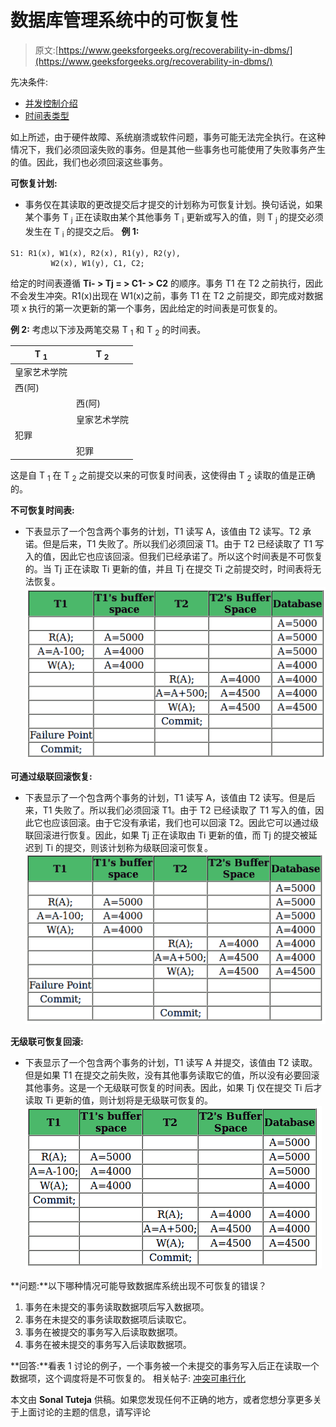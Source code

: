 # 数据库管理系统中的可恢复性

> 原文:[https://www.geeksforgeeks.org/recoverability-in-dbms/](https://www.geeksforgeeks.org/recoverability-in-dbms/)

先决条件:

*   [并发控制介绍](https://www.geeksforgeeks.org/concurrency-control-in-dbms/)
*   [时间表类型](https://www.geeksforgeeks.org/dbms-concurrency-control-types-of-schedules/)

如上所述，由于硬件故障、系统崩溃或软件问题，事务可能无法完全执行。在这种情况下，我们必须回滚失败的事务。但是其他一些事务也可能使用了失败事务产生的值。因此，我们也必须回滚这些事务。

**可恢复计划:**

*   事务仅在其读取的更改提交后才提交的计划称为可恢复计划。换句话说，如果某个事务 T <sub>j</sub> 正在读取由某个其他事务 T <sub>i</sub> 更新或写入的值，则 T <sub>j</sub> 的提交必须发生在 T <sub>i</sub> 的提交之后。
    **例 1:**

```
S1: R1(x), W1(x), R2(x), R1(y), R2(y), 
         W2(x), W1(y), C1, C2; 
```

给定的时间表遵循 **Ti- > Tj = > C1- > C2** 的顺序。事务 T1 在 T2 之前执行，因此不会发生冲突。R1(x)出现在 W1(x)之前，事务 T1 在 T2 之前提交，即完成对数据项 x 执行的第一次更新的第一个事务，因此给定的时间表是可恢复的。

**例 2:** 考虑以下涉及两笔交易 T <sub>1</sub> 和 T <sub>2</sub> 的时间表。

| T <sub>1</sub> | T <sub>2</sub> |
| --- | --- |
| 皇家艺术学院 |  |
| 西(阿) |  |
|  | 西(阿) |
|  | 皇家艺术学院 |
| 犯罪 |  |
|  | 犯罪 |

这是自 T <sub>1</sub> 在 T <sub>2</sub> 之前提交以来的可恢复时间表，这使得由 T <sub>2</sub> 读取的值是正确的。

**不可恢复时间表:**

*   下表显示了一个包含两个事务的计划，T1 读写 A，该值由 T2 读写。T2 承诺。但是后来，T1 失败了。所以我们必须回滚 T1。由于 T2 已经读取了 T1 写入的值，因此它也应该回滚。但我们已经承诺了。所以这个时间表是不可恢复的。当 Tj 正在读取 Ti 更新的值，并且 Tj 在提交 Ti 之前提交时，时间表将无法恢复。
    [![Recoverabilityofschedules](img/f015b184d165071e3a4bb89a0218018e.png)](https://media.geeksforgeeks.org/wp-content/uploads/scheduleDBMS.png)

**可通过级联回滚恢复:**

*   下表显示了一个包含两个事务的计划，T1 读写 A，该值由 T2 读写。但是后来，T1 失败了。所以我们必须回滚 T1。由于 T2 已经读取了 T1 写入的值，因此它也应该回滚。由于它没有承诺，我们也可以回滚 T2。因此它可以通过级联回滚进行恢复。因此，如果 Tj 正在读取由 Ti 更新的值，而 Tj 的提交被延迟到 Ti 的提交，则该计划称为级联回滚可恢复。
    [![Recoverabilityofschedules2](img/b4ff181d861baa1add4e29717caa30b6.png)](https://media.geeksforgeeks.org/wp-content/uploads/schedule5.png)

**无级联可恢复回滚:**

*   下表显示了一个包含两个事务的计划，T1 读写 A 并提交，该值由 T2 读取。但是如果 T1 在提交之前失败，没有其他事务读取它的值，所以没有必要回滚其他事务。这是一个无级联可恢复的时间表。因此，如果 Tj 仅在提交 Ti 后才读取 Ti 更新的值，则计划将是无级联可恢复的。
    [![Recoverability3](img/f890448d9d8cea7a5eeff0c0dee0ec94.png)](https://media.geeksforgeeks.org/wp-content/uploads/schedult3.png)

**问题:**以下哪种情况可能导致数据库系统出现不可恢复的错误？

1.  事务在未提交的事务读取数据项后写入数据项。
2.  事务在未提交的事务读取数据项后读取它。
3.  事务在被提交的事务写入后读取数据项。
4.  事务在被未提交的事务写入后读取数据项。

**回答:**看表 1 讨论的例子，一个事务被一个未提交的事务写入后正在读取一个数据项，这个调度将是不可恢复的。
相关帖子:
[冲突可串行化](https://www.geeksforgeeks.org/conflict-serializability-in-dbms/)

本文由 **Sonal Tuteja** 供稿。如果您发现任何不正确的地方，或者您想分享更多关于上面讨论的主题的信息，请写评论